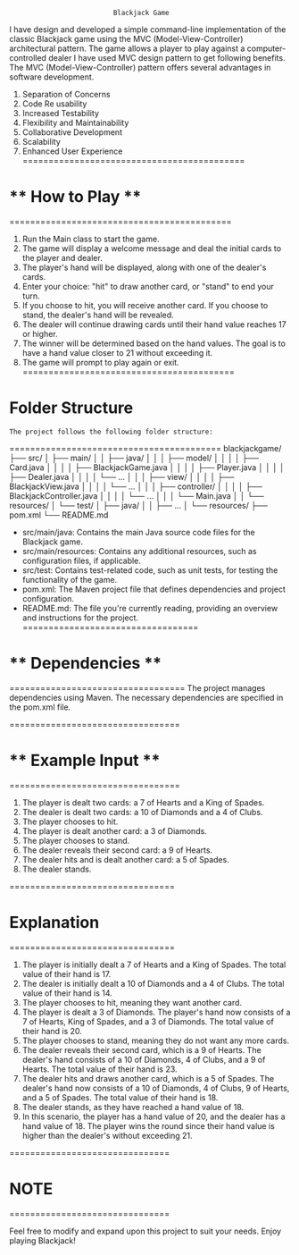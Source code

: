                               Blackjack Game

I have design and developed a simple command-line implementation of the classic Blackjack game using
the MVC (Model-View-Controller) architectural pattern. The game allows a player 
to play against a computer-controlled dealer
I have used MVC design pattern to get following benefits. 
The MVC (Model-View-Controller) pattern offers several advantages in software development. 

1. Separation of Concerns
2. Code Re usability
3. Increased Testability
4. Flexibility and Maintainability
5. Collaborative Development
6. Scalability
7. Enhanced User Experience
===========================================
# ** How to Play **
===========================================

1. Run the Main class to start the game.
2. The game will display a welcome message and deal the initial cards to the player and dealer.
3. The player's hand will be displayed, along with one of the dealer's cards.
4. Enter your choice: "hit" to draw another card, or "stand" to end your turn.
5. If you choose to hit, you will receive another card. If you choose to stand, the dealer's hand will be revealed.
6. The dealer will continue drawing cards until their hand value reaches 17 or higher.
7. The winner will be determined based on the hand values. The goal is to have a hand value closer to 21 without exceeding it.
8. The game will prompt to play again or exit.
=========================================
#     **Folder Structure** 
    The project follows the following folder structure:
=========================================
blackjackgame/
├── src/
│   ├── main/
│   │   ├── java/
│   │   │   ├── model/
│   │   │   │   ├── Card.java
│   │   │   │   ├── BlackjackGame.java
│   │   │   │   ├── Player.java
│   │   │   │   ├── Dealer.java
│   │   │   │   └── ...
│   │   │   ├── view/
│   │   │   │   ├── BlackjackView.java
│   │   │   │   └── ...
│   │   │   ├── controller/
│   │   │   │   ├── BlackjackController.java
│   │   │   │   └── ...
│   │   │   └── Main.java
│   │   └── resources/
│   └── test/
│       ├── java/
│       │   ├── ...
│       └── resources/
├── pom.xml
└── README.md

   
   
* src/main/java: Contains the main Java source code files for the Blackjack game.
* src/main/resources: Contains any additional resources, such as configuration files, if applicable.
* src/test: Contains test-related code, such as unit tests, for testing the functionality of the game.
* pom.xml: The Maven project file that defines dependencies and project configuration.
* README.md: The file you're currently reading, providing an overview and instructions for the project.
==================================
# ** Dependencies **
==================================
The project manages dependencies using Maven. The necessary dependencies are specified in the pom.xml file.

=================================
# ** Example Input **
=================================
1. The player is dealt two cards: a 7 of Hearts and a King of Spades.
2. The dealer is dealt two cards: a 10 of Diamonds and a 4 of Clubs.
3. The player chooses to hit.
4. The player is dealt another card: a 3 of Diamonds.
5. The player chooses to stand.
6. The dealer reveals their second card: a 9 of Hearts.
7. The dealer hits and is dealt another card: a 5 of Spades.
8. The dealer stands.

================================
# **Explanation**
================================
1. The player is initially dealt a 7 of Hearts and a King of Spades. The total value of their hand is 17.
2. The dealer is initially dealt a 10 of Diamonds and a 4 of Clubs. The total value of their hand is 14.
3. The player chooses to hit, meaning they want another card.
4. The player is dealt a 3 of Diamonds. The player's hand now consists of a 7 of Hearts, King of Spades, and a 3 of Diamonds. The total value of their hand is 20.
5. The player chooses to stand, meaning they do not want any more cards.
6. The dealer reveals their second card, which is a 9 of Hearts. The dealer's hand consists of a 10 of Diamonds, 4 of Clubs, and a 9 of Hearts. The total value of their hand is 23.
7. The dealer hits and draws another card, which is a 5 of Spades. The dealer's hand now consists of a 10 of Diamonds, 4 of Clubs, 9 of Hearts, and a 5 of Spades. The total value of their hand is 18.
8. The dealer stands, as they have reached a hand value of 18.
9. In this scenario, the player has a hand value of 20, and the dealer has a hand value of 18. The player wins the round since their hand value is higher than the dealer's without exceeding 21.

===============================
# **NOTE** 
===============================

Feel free to modify and expand upon this project to suit your needs. Enjoy playing Blackjack!

